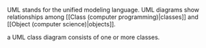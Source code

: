 UML stands for the unified modeling language. UML diagrams show relationships among [[Class (computer programming)|classes]] and [[Object (computer science)|objects]]. 

a UML class diagram consists of one or more classes.